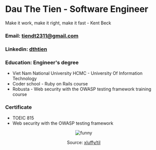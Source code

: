 # Dau The Tien - Software Engineer

Make it work, make it right, make it fast - Kent Beck

### Email: tiendt2311@gmail.com
### Linkedin: [dthtien](https://www.linkedin.com/in/dthtien/)
### Education: Engineer's degree
  - Viet Nam National University HCMC - University Of Information
Technology
  - Coder school - Ruby on Rails course
  - Robusta - Web security with the OWASP testing framework training course
### Certificate
  - TOEIC 815
  - Web security with the OWASP testing framework
<p align="center">
  <img src="https://user-images.githubusercontent.com/20236616/111248241-1b5a6200-863c-11eb-940c-b8dec17c6573.png" alt="funny"/>
</p>

<p align="center">
  Source: <a href="https://github.com/xluffy/til">xluffy/til</a>
</p>
